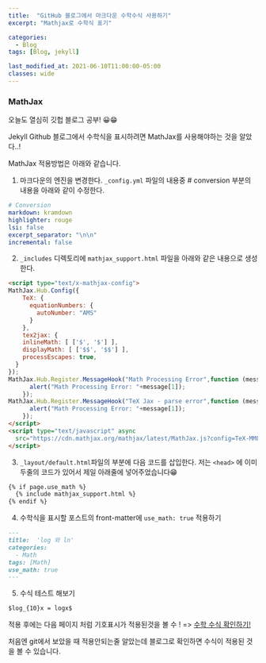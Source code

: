 ```yaml
---
title:  "GitHub 블로그에서 마크다운 수학수식 사용하기"
excerpt: "Mathjax로 수학식 표기"

categories:
  - Blog
tags: [Blog, jekyll]

last_modified_at: 2021-06-10T11:00:00-05:00
classes: wide
---
```


### MathJax

오늘도 열심히 깃헙 블로그 공부! 😀😁

Jekyll Github 블로그에서 수학식을 표시하려면 MathJax를 사용해야하는 것을 알았다..!

MathJax 적용방법은 아래와 같습니다.

1. 마크다운의 엔진을 변경한다.
`_config.yml` 파일의 내용중 # conversion 부분의 내용을 아래와 같이 수정한다.

```yml
# Conversion
markdown: kramdown
highlighter: rouge
lsi: false
excerpt_separator: "\n\n"
incremental: false
```

2. `_includes` 디렉토리에 `mathjax_support.html` 파일을 아래와 같은 내용으로 생성한다.

```html
<script type="text/x-mathjax-config">
MathJax.Hub.Config({
    TeX: {
      equationNumbers: {
        autoNumber: "AMS"
      }
    },
    tex2jax: {
    inlineMath: [ ['$', '$'] ],
    displayMath: [ ['$$', '$$'] ],
    processEscapes: true,
  }
});
MathJax.Hub.Register.MessageHook("Math Processing Error",function (message) {
	  alert("Math Processing Error: "+message[1]);
	});
MathJax.Hub.Register.MessageHook("TeX Jax - parse error",function (message) {
	  alert("Math Processing Error: "+message[1]);
	});
</script>
<script type="text/javascript" async
  src="https://cdn.mathjax.org/mathjax/latest/MathJax.js?config=TeX-MML-AM_CHTML">
</script>
```

3. `_layout/default.html`파일의 <head> 부분에 다음 코드를 삽입한다. 저는 `<head>` 에 이미 두줄의 코드가 있어서 제일 아래줄에 넣어주었습니다😁

```html
{% if page.use_math %}
  {% include mathjax_support.html %}
{% endif %}
```
	
4. 수학식을 표시할 포스트의 front-matter에 `use_math: true` 적용하기
	
```markdown
---
title:  'log 와 ln'
categories:
  - Math
tags: [Math]
use_math: true
---
```

5. 수식 테스트 해보기
```markdown
$log_{10}x = logx$
```

적용 후에는 다음 페이지 처럼 기호표시가 적용된것을 볼 수 ! => [수학 수식 확인하기!](https://chaelin0722.github.io/math/log/)
	
처음엔 git에서 보았을 때 적용안되는줄 알았는데 블로그로 확인하면 수식이 적용된 것을 볼 수 있습니다. 
